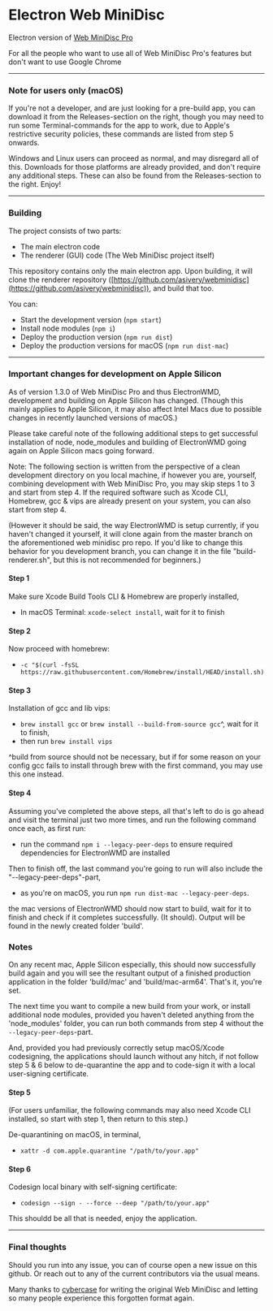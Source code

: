 # Electron Web MiniDisc

Electron version of [Web MiniDisc Pro](https://github.com/asivery/webminidisc)

For all the people who want to use all of Web MiniDisc Pro's features but don't want to use Google Chrome
____

### Note for users only (macOS)
If you're not a developer, and are just looking for a pre-build app, you can download it from the Releases-section on the right, though you may need to run some Terminal-commands for the app to work, due to Apple's restrictive security policies, these commands are listed from step 5 onwards.

Windows and Linux users can proceed as normal, and may disregard all of this. Downloads for those platforms are already provided, and don't require any additional steps. These can also be found from the Releases-section to the right. Enjoy!
____

### Building
The project consists of two parts:
- The main electron code
- The renderer (GUI) code (The Web MiniDisc project itself)

This repository contains only the main electron app.
Upon building, it will clone the renderer repository ([https://github.com/asivery/webminidisc](https://github.com/asivery/webminidisc)), and build that too.

You can:
- Start the development version (`npm start`)
- Install node modules (`npm i`)
- Deploy the production version (`npm run dist`)
- Deploy the production versions for macOS (`npm run dist-mac`)
____

### Important changes for development on Apple Silicon
As of version 1.3.0 of Web MiniDisc Pro and thus ElectronWMD, development and building on Apple Silicon has changed. (Though this mainly applies to Apple Silicon, it may also affect Intel Macs due to possible changes in recently launched versions of macOS.)

Please take careful note of the following additional steps to get successful installation of node, node_modules and building of ElectronWMD going again on Apple Silicon macs going forward.

Note: The following section is written from the perspective of a clean development directory on you local machine, if however you are, yourself, combining development with Web MiniDisc Pro, you may skip steps 1 to 3 and start from step 4. If the required software such as Xcode CLI, Homebrew, gcc & vips are already present on your system, you can also start from step 4.

(However it should be said, the way ElectronWMD is setup currently, if you haven't changed it yourself, it will clone again from the master branch on the aforementioned web minidisc pro repo. If you'd like to change this behavior for you development branch, you can change it in the file "build-renderer.sh", but this is not recommended for beginners.)

#### Step 1

Make sure Xcode Build Tools CLI & Homebrew are properly installed,
 
 - In macOS Terminal: `xcode-select install`, wait for it to finish 
 
#### Step 2

Now proceed with homebrew:
 - `-c "$(curl -fsSL https://raw.githubusercontent.com/Homebrew/install/HEAD/install.sh)`
 
#### Step 3
 
 Installation of gcc and lib vips:
 
 - `brew install gcc` or `brew install --build-from-source gcc`^, wait for it to finish,
 - then run `brew install vips` 
 
 ^build from source should not be necessary, but if for some reason on your config gcc fails to install through brew with the first command, you may use this one instead.

#### Step 4 
Assuming you've completed the above steps, all that's left to do is go ahead and visit the terminal just two more times, and run the following command once each, as first run:

- run the command `npm i --legacy-peer-deps` to ensure required dependencies for ElectronWMD are installed

Then to finish off, the last command you're going to run will also include the "--legacy-peer-deps"-part,
- as you're on macOS, you run `npm run dist-mac --legacy-peer-deps`.

the mac versions of ElectronWMD should now start to build, wait for it to finish and check if it completes successfully. (It should).
Output will be found in the newly created folder 'build'.

### Notes
On any recent mac, Apple Silicon especially, this should now successfully build again and you will see the resultant output of a finished production application in the folder 'build/mac' and 'build/mac-arm64'. That's it, you're set.

The next time you want to compile a new build from your work, or install additional node modules, provided you haven't deleted anything from the 'node_modules' folder, you can run both commands from step 4 without the `--legacy-peer-deps`-part.

And, provided you had previously correctly setup macOS/Xcode codesigning, the applications should launch without any hitch, if not follow step 5 & 6 below to de-quarantine the app and to code-sign it with a local user-signing certificate.

#### Step 5
(For users unfamiliar, the following commands may also need Xcode CLI installed, so start with step 1, then return to this step.)

De-quarantining on macOS, in terminal, 

- `xattr -d com.apple.quarantine "/path/to/your.app"`

#### Step 6

Codesign local binary with self-signing certificate:

- `codesign --sign - --force --deep "/path/to/your.app"`

This shouldd be all that is needed, enjoy the application.
____

### Final thoughts

Should you run into any issue, you can of course open a new issue on this github.
Or reach out to any of the current contributors via the usual means.


Many thanks to [cybercase](https://github.com/cybercase) for writing the original Web MiniDisc and letting so many people experience this forgotten format again.
